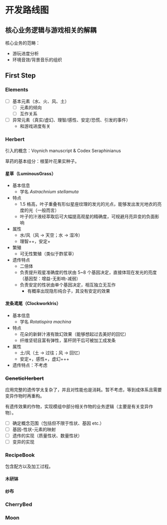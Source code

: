 # 开发路线图

## 核心业务逻辑与游戏相关的解耦

核心业务的范畴：

* 游玩进度分析
* 环境音效/背景音乐的组织

## First Step

### Elements

- [ ] 基本元素（水、火、风、土）
  - [ ] 元素的倾向
  - [ ] 互作关系
- [ ] 异常元素（真实/虚幻、理智/感性、安定/恐慌、引发的事件）
  - 和游戏进度有关

### Herbert

引入的概念：Voynich manuscript & Codex Seraphinianus

草药的基本组分：根茎叶花果实种子。

#### 星草（LuminousGrass）

* 基本信息
  * 学名 *Astrachnium stellamuta*
* 特点
  * 1.5 格高，叶子重叠有形似星座纹理的发光的光点，能够发出发光地衣的亮度的光（一般而言）
  * 叶子的汁液经萃取后可大幅提高观星的精确度，可规避月亮异变的负面影响
* 属性
  * 水/风（风 -> 天空；水 -> 湿冷）
  * 理智++，安定+
* 繁殖
  * 可无性繁殖（类似于酢浆草）
* 遗传特点
  * 二倍体
  * 负责提升观星准确度的性状由 5~8 个基因决定，直接体现在发光的亮度（基因型：增益-无影响-减弱）
  * 负责安定的性状由单个基因决定，相互独立无互作
    * 有概率出现隐形纯合子，其没有安定的效果

#### 发条鸢尾（ClockworkIris）

* 基本信息
  * 学名 *Rotatispira machina*
* 特点
  * 花朵的新鲜汁液有致幻效果（能够想起过去美好的回忆）
  * 纤维坚韧且富有弹性，茎秆阴干后可被加工成发条
* 属性
  * 土/风（土 -> 过往；风 -> 回忆）
  * 安定+，感性+，虚幻+++
* 遗传特点：不考虑

### ~~GeneticHerbert~~

应用完整的遗传学太复杂了，并且对性能也是消耗。暂不考虑，等到成体系且需要变异作物时再重构。

有遗传效果的作物，实现模组中部分相关作物的业务逻辑（主要是有关变异作物）。

- [ ] 确定概念范围（包括但不限于性状、基因 etc.）
- [ ] 基因-性状-元素的映射
- [ ] 遗传的实现（质量性状、数量性状）
- [ ] 变异的实现

### RecipeBook

包含配方以及加工过程。

#### 木研钵

#### 纱布

### CherryBed

### Moon
